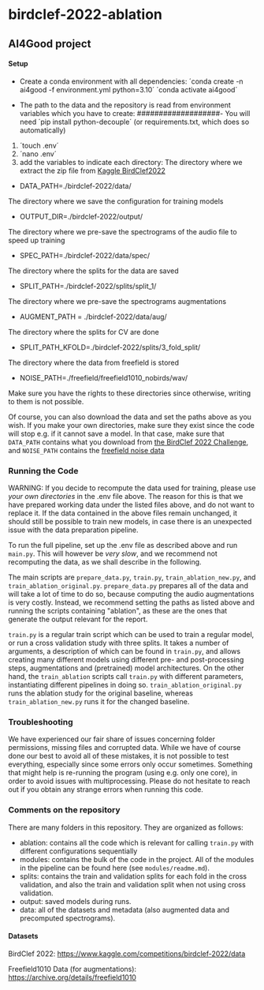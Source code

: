 # birdclef-2022-ablation
## AI4Good project


#### Setup
- Create a conda environment with all dependencies:
´conda create -n ai4good -f environment.yml python=3.10´
´conda activate ai4good´

- The path to the data and the repository is read from environment variables which you have to create: 
###################- You will need ´pip install python-decouple´ (or requirements.txt, which does so automatically)
1. ´touch .env´
2. ´nano .env´
3. add the variables to indicate each directory:
The directory where we extract the zip file from [Kaggle BirdClef2022](https://www.kaggle.com/c/birdclef-2022/data)
* DATA_PATH=./birdclef-2022/data/

The directory where we save the configuration for training models 
* OUTPUT_DIR=./birdclef-2022/output/

The directory where we pre-save the spectrograms of the audio file to speed up training 
* SPEC_PATH=./birdclef-2022/data/spec/

The directory where the splits for the data are saved
* SPLIT_PATH=./birdclef-2022/splits/split_1/

The directory where we pre-save the spectrograms augmentations 
* AUGMENT_PATH = ./birdclef-2022/data/aug/

The directory where the splits for CV are done
* SPLIT_PATH_KFOLD=./birdclef-2022/splits/3_fold_split/

The directory where the data from freefield is stored
* NOISE_PATH=./freefield/freefield1010_nobirds/wav/

Make sure you have the rights to these directories since otherwise, writing to them is not possible.

Of course, you can also download the data and set the paths above as you wish.
If you make your own directories, make sure they exist since the code will stop e.g. if it cannot save a model. 
In that case, make sure that ``DATA_PATH`` contains what you download from [the BirdClef 2022 Challenge](https://www.kaggle.com/competitions/birdclef-2022/data), and ``NOISE_PATH`` contains the [freefield noise data](https://archive.org/details/freefield1010)

### Running the Code
WARNING: If you decide to recompute the data used for training, please use _your own directories_ in the .env file above.
The reason for this is that we have prepared working data under the listed files above, and do not want to replace it. 
If the data contained in the above files remain unchanged, it should still be possible to train new models, in case there is an unexpected issue with the data preparation pipeline.

To run the full pipeline, set up the .env file as described above and run `main.py`. This will however be *very slow*, and we recommend not recomputing the data, as we shall describe in the following.

The main scripts are `prepare_data.py`, `train.py`, `train_ablation_new.py`, and `train_ablation_original.py`.
`prepare_data.py` prepares all of the data and will take a lot of time to do so, because computing the audio augmentations is very costly. 
Instead, we recommend setting the paths as listed above and running the scripts containing "ablation", as these are the ones that generate the output relevant for the report.

`train.py` is a regular train script which can be used to train a regular model, or run a cross validation study with three splits.
It takes a number of arguments, a description of which can be found in `train.py`, and allows creating many different models using different pre- and post-processing steps, augmentations and (pretrained) model architectures.
On the other hand, the `train_ablation` scripts call `train.py` with different parameters, instantiating different pipelines in doing so.
`train_ablation_original.py` runs the ablation study for the original baseline, whereas `train_ablation_new.py` runs it for the changed baseline. 

### Troubleshooting
We have experienced our fair share of issues concerning folder permissions, missing files and corrupted data.
While we have of course done our best to avoid all of these mistakes, it is not possible to test everything, especially since some errors only occur sometimes.
Something that might help is re-running the program (using e.g. only one core), in order to avoid issues with multiprocessing. 
Please do not hesitate to reach out if you obtain any strange errors when running this code. 

### Comments on the repository
There are many folders in this repository. 
They are organized as follows:
- ablation: contains all the code which is relevant for calling `train.py` with different configurations sequentially
- modules: contains the bulk of the code in the project. All of the modules in the pipeline can be found here (see `modules/readme.md`).
- splits: contains the train and validation splits for each fold in the cross validation, and also the train and validation split when not using cross validation.
- output: saved models during runs. 
- data: all of the datasets and metadata (also augmented data and precomputed spectrograms).

#### Datasets

BirdClef 2022: https://www.kaggle.com/competitions/birdclef-2022/data

Freefield1010 Data (for augmentations): https://archive.org/details/freefield1010

